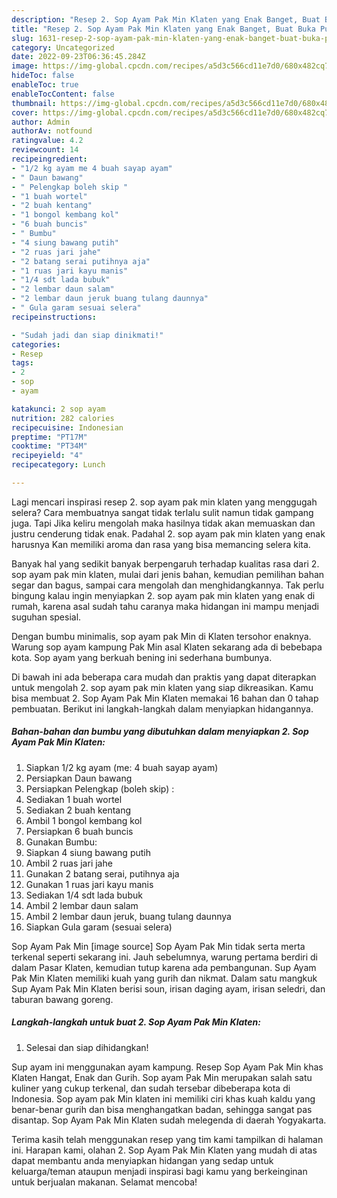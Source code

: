 ```yaml
---
description: "Resep 2. Sop Ayam Pak Min Klaten yang Enak Banget, Buat Buka Puasa Enak"
title: "Resep 2. Sop Ayam Pak Min Klaten yang Enak Banget, Buat Buka Puasa Enak"
slug: 1631-resep-2-sop-ayam-pak-min-klaten-yang-enak-banget-buat-buka-puasa-enak
category: Uncategorized
date: 2022-09-23T06:36:45.284Z
image: https://img-global.cpcdn.com/recipes/a5d3c566cd11e7d0/680x482cq70/2-sop-ayam-pak-min-klaten-foto-resep-utama.jpg
hideToc: false
enableToc: true
enableTocContent: false
thumbnail: https://img-global.cpcdn.com/recipes/a5d3c566cd11e7d0/680x482cq70/2-sop-ayam-pak-min-klaten-foto-resep-utama.jpg
cover: https://img-global.cpcdn.com/recipes/a5d3c566cd11e7d0/680x482cq70/2-sop-ayam-pak-min-klaten-foto-resep-utama.jpg
author: Admin
authorAv: notfound
ratingvalue: 4.2
reviewcount: 14
recipeingredient:
- "1/2 kg ayam me 4 buah sayap ayam"
- " Daun bawang"
- " Pelengkap boleh skip "
- "1 buah wortel"
- "2 buah kentang"
- "1 bongol kembang kol"
- "6 buah buncis"
- " Bumbu"
- "4 siung bawang putih"
- "2 ruas jari jahe"
- "2 batang serai putihnya aja"
- "1 ruas jari kayu manis"
- "1/4 sdt lada bubuk"
- "2 lembar daun salam"
- "2 lembar daun jeruk buang tulang daunnya"
- " Gula garam sesuai selera"
recipeinstructions:

- "Sudah jadi dan siap dinikmati!"
categories:
- Resep
tags:
- 2
- sop
- ayam

katakunci: 2 sop ayam 
nutrition: 282 calories
recipecuisine: Indonesian
preptime: "PT17M"
cooktime: "PT34M"
recipeyield: "4"
recipecategory: Lunch

---
```



Lagi mencari inspirasi resep 2. sop ayam pak min klaten yang menggugah selera? Cara membuatnya sangat tidak terlalu sulit namun tidak gampang juga. Tapi Jika keliru mengolah maka hasilnya tidak akan memuaskan dan justru cenderung tidak enak. Padahal 2. sop ayam pak min klaten yang enak harusnya Kan memiliki aroma dan rasa yang bisa memancing selera kita.


Banyak hal yang sedikit banyak berpengaruh terhadap kualitas rasa dari 2. sop ayam pak min klaten, mulai dari jenis bahan, kemudian pemilihan bahan segar dan bagus, sampai cara mengolah dan menghidangkannya. Tak perlu bingung kalau ingin menyiapkan 2. sop ayam pak min klaten yang enak di rumah, karena asal sudah tahu caranya maka hidangan ini mampu menjadi suguhan spesial.

Dengan bumbu minimalis, sop ayam pak Min di Klaten tersohor enaknya. Warung sop ayam kampung Pak Min asal Klaten sekarang ada di bebebapa kota. Sop ayam yang berkuah bening ini sederhana bumbunya.


Di bawah ini ada beberapa cara mudah dan praktis yang dapat diterapkan untuk mengolah 2. sop ayam pak min klaten yang siap dikreasikan. Kamu bisa membuat 2. Sop Ayam Pak Min Klaten memakai 16 bahan dan 0 tahap pembuatan. Berikut ini langkah-langkah dalam menyiapkan hidangannya.

<!--inarticleads1-->

##### Bahan-bahan dan bumbu yang dibutuhkan dalam menyiapkan 2. Sop Ayam Pak Min Klaten:

1. Siapkan 1/2 kg ayam (me: 4 buah sayap ayam)
1. Persiapkan  Daun bawang
1. Persiapkan  Pelengkap (boleh skip) :
1. Sediakan 1 buah wortel
1. Sediakan 2 buah kentang
1. Ambil 1 bongol kembang kol
1. Persiapkan 6 buah buncis
1. Gunakan  Bumbu:
1. Siapkan 4 siung bawang putih
1. Ambil 2 ruas jari jahe
1. Gunakan 2 batang serai, putihnya aja
1. Gunakan 1 ruas jari kayu manis
1. Sediakan 1/4 sdt lada bubuk
1. Ambil 2 lembar daun salam
1. Ambil 2 lembar daun jeruk, buang tulang daunnya
1. Siapkan  Gula garam (sesuai selera)


Sop Ayam Pak Min [image source] Sop Ayam Pak Min tidak serta merta terkenal seperti sekarang ini. Jauh sebelumnya, warung pertama berdiri di dalam Pasar Klaten, kemudian tutup karena ada pembangunan. Sup Ayam Pak Min Klaten memiliki kuah yang gurih dan nikmat. Dalam satu mangkuk Sup Ayam Pak Min Klaten berisi soun, irisan daging ayam, irisan seledri, dan taburan bawang goreng. 

<!--inarticleads2-->

##### Langkah-langkah untuk buat 2. Sop Ayam Pak Min Klaten:


1. Selesai dan siap dihidangkan!

Sup ayam ini menggunakan ayam kampung. Resep Sop Ayam Pak Min khas Klaten Hangat, Enak dan Gurih. Sop ayam Pak Min merupakan salah satu kuliner yang cukup terkenal, dan sudah tersebar dibeberapa kota di Indonesia. Sop ayam pak Min klaten ini memiliki ciri khas kuah kaldu yang benar-benar gurih dan bisa menghangatkan badan, sehingga sangat pas disantap. Sop Ayam Pak Min Klaten sudah melegenda di daerah Yogyakarta. 

Terima kasih telah menggunakan resep yang tim kami tampilkan di halaman ini. Harapan kami, olahan 2. Sop Ayam Pak Min Klaten yang mudah di atas dapat membantu anda menyiapkan hidangan yang sedap untuk keluarga/teman ataupun menjadi inspirasi bagi kamu yang berkeinginan untuk berjualan makanan. Selamat mencoba!
